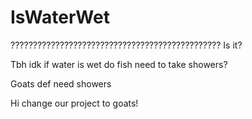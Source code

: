 # IsWaterWet
???????????????????????????????????????????????
Is it?


Tbh idk if water is wet
do fish need to take showers?

Goats def need showers

Hi change our project to goats!